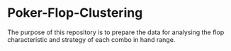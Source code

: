 # Poker-Flop-Clustering
The purpose of this repository is to prepare the data for analysing the flop characteristic and strategy of each combo in hand range.
